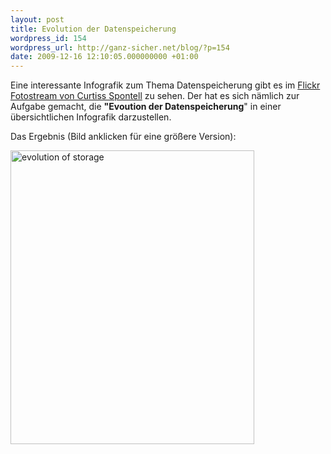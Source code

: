 ```yaml
---
layout: post
title: Evolution der Datenspeicherung
wordpress_id: 154
wordpress_url: http://ganz-sicher.net/blog/?p=154
date: 2009-12-16 12:10:05.000000000 +01:00
---
```

Eine interessante Infografik zum Thema Datenspeicherung gibt es im <a href="http://www.flickr.com/photos/7979419@N02/" target="_blank">Flickr Fotostream von Curtiss Spontell</a> zu sehen. Der hat es sich nämlich zur Aufgabe gemacht, die <strong>"Evoution der Datenspeicherung</strong>" in einer übersichtlichen Infografik darzustellen.

Das Ergebnis (Bild anklicken für eine größere Version):

<a href="http://www.flickr.com/photos/7979419@N02/4168425890/sizes/l/" target="_blank"><span class="borderimg"><img class="size-full wp-image-155 alignnone" title="evolution of storage" src="http://ganz-sicher.net/blog/wp-content/uploads/evolution-of-storage.jpg" alt="evolution of storage" width="390" height="470" /></span></a>
